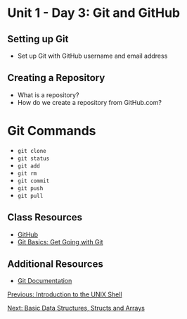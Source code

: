 # Unit 1 - Day 3: Git and GitHub

## Setting up Git
  * Set up Git with GitHub username and email address

## Creating a Repository
  * What is a repository?
  * How do we create a repository from GitHub.com?

# Git Commands
  * `git clone`
  * `git status`
  * `git add`
  * `git rm`
  * `git commit`
  * `git push`
  * `git pull`

## Class Resources
  * [GitHub](https://github.com/)
  * [Git Basics: Get Going with Git](https://git-scm.com/video/get-going)

## Additional Resources
  * [Git Documentation](https://git-scm.com/docs)

[Previous: Introduction to the UNIX Shell](day2.md)

[Next: Basic Data Structures, Structs and Arrays](day4.md)